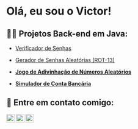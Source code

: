 <h1> Olá, eu sou o Victor! </h1>

<h2> 👨‍💻 Projetos Back-end em Java: </h2>

  - [Verificador de Senhas](https://github.com/joshmadakor1/Algorithms-Practice)
    
  - [Gerador de Senhas Aleatórias (ROT-13)](https://github.com/joshmadakor1/4chan-Image-Analysis-Middleware-C964) <b>
  
  - [Jogo de Adivinhação de Números Aleatórios](https://github.com/victoramato/JogoDaAdivinhacao)
  
  - [Simulador de Conta Bancária](https://github.com/joshmadakor1/Jwipe.PowerShell)

<h2> 🤳 Entre em contato comigo: <br> </h2>

[<img align="left" alt="VictorAmato | LinkedIn" width="22px" src="https://cdn.jsdelivr.net/npm/simple-icons@v3/icons/linkedin.svg" />][linkedin]
[<img align="left" alt="VictorAmato | Instagram" width="22px" src="https://cdn.jsdelivr.net/npm/simple-icons@v3/icons/instagram.svg" />][instagram]
[<img align="left" alt="VictorAmato | WhatsApp" width="22px" src="https://cdn.jsdelivr.net/npm/simple-icons@v3/icons/whatsapp.svg" />][whatsapp]

[instagram]: https://www.instagram.com/amatosh.dev
[linkedin]: https://linkedin.com/in/amatosh
[whatsapp]: https://wa.me/5512988579087
